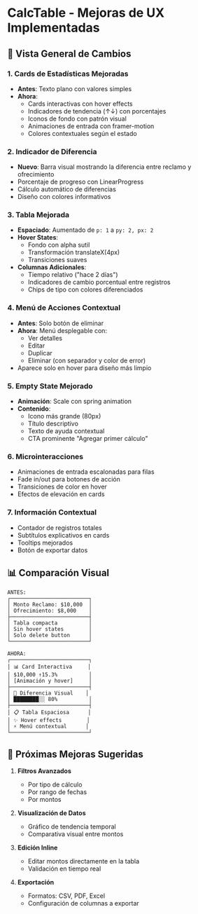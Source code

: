 # CalcTable - Mejoras de UX Implementadas

## 🎨 Vista General de Cambios

### 1. **Cards de Estadísticas Mejoradas**

- **Antes**: Texto plano con valores simples
- **Ahora**:
  - Cards interactivas con hover effects
  - Indicadores de tendencia (↑↓) con porcentajes
  - Iconos de fondo con patrón visual
  - Animaciones de entrada con framer-motion
  - Colores contextuales según el estado

### 2. **Indicador de Diferencia**

- **Nuevo**: Barra visual mostrando la diferencia entre reclamo y ofrecimiento
- Porcentaje de progreso con LinearProgress
- Cálculo automático de diferencias
- Diseño con colores informativos

### 3. **Tabla Mejorada**

- **Espaciado**: Aumentado de `p: 1` a `py: 2, px: 2`
- **Hover States**:
  - Fondo con alpha sutil
  - Transformación translateX(4px)
  - Transiciones suaves
- **Columnas Adicionales**:
  - Tiempo relativo ("hace 2 días")
  - Indicadores de cambio porcentual entre registros
  - Chips de tipo con colores diferenciados

### 4. **Menú de Acciones Contextual**

- **Antes**: Solo botón de eliminar
- **Ahora**: Menú desplegable con:
  - Ver detalles
  - Editar
  - Duplicar
  - Eliminar (con separador y color de error)
- Aparece solo en hover para diseño más limpio

### 5. **Empty State Mejorado**

- **Animación**: Scale con spring animation
- **Contenido**:
  - Icono más grande (80px)
  - Título descriptivo
  - Texto de ayuda contextual
  - CTA prominente "Agregar primer cálculo"

### 6. **Microinteracciones**

- Animaciones de entrada escalonadas para filas
- Fade in/out para botones de acción
- Transiciones de color en hover
- Efectos de elevación en cards

### 7. **Información Contextual**

- Contador de registros totales
- Subtítulos explicativos en cards
- Tooltips mejorados
- Botón de exportar datos

## 📊 Comparación Visual

```
ANTES:
┌─────────────────────────┐
│ Monto Reclamo: $10,000  │
│ Ofrecimiento: $8,000    │
├─────────────────────────┤
│ Tabla compacta          │
│ Sin hover states        │
│ Solo delete button      │
└─────────────────────────┘

AHORA:
┌─────────────────────────┐
│ 📊 Card Interactiva     │
│ $10,000 ↑15.3%          │
│ [Animación y hover]     │
├─────────────────────────┤
│ 🎯 Diferencia Visual    │
│ ████████░░ 80%          │
├─────────────────────────┤
│ 📋 Tabla Espaciosa      │
│ ✨ Hover effects        │
│ ⚡ Menú contextual      │
└─────────────────────────┘
```

## 🚀 Próximas Mejoras Sugeridas

1. **Filtros Avanzados**

   - Por tipo de cálculo
   - Por rango de fechas
   - Por montos

2. **Visualización de Datos**

   - Gráfico de tendencia temporal
   - Comparativa visual entre montos

3. **Edición Inline**

   - Editar montos directamente en la tabla
   - Validación en tiempo real

4. **Exportación**
   - Formatos: CSV, PDF, Excel
   - Configuración de columnas a exportar
